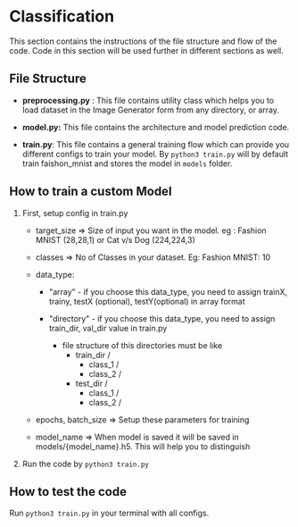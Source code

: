 # Classification

This section contains the instructions of the file structure and flow of the code. Code in this section will be used further in different sections as well.

## File Structure

- <b>preprocessing.py</b> : This file contains utility class which helps you to load dataset in the Image Generator form from any directory, or array.

- <b>model.py:</b> This file contains the architecture and model prediction code.

- <b>train.py</b>: This file contains a general training flow which can provide you different configs to train your model. By `python3 train.py` will by default train faishon_mnist and stores the model in `models` folder.

## How to train a custom Model

1. First, setup config in train.py

   - target_size => Size of input you want in the model. eg : Fashion MNIST (28,28,1) or Cat v/s Dog (224,224,3)

   - classes => No of Classes in your dataset. Eg: Fashion MNIST: 10
   - data_type:

     - "array" - if you choose this data_type, you need to assign trainX, trainy, testX (optional), testY(optional) in array format

     - "directory" - if you choose this data_type, you need to assign train_dir, val_dir value in train.py

       - file structure of this directories must be like
         - train_dir /
           - class_1 /
           - class_2 /
         - test_dir /
           - class_1 /
           - class_2 /

   - epochs, batch_size => Setup these parameters for training
   - model_name => When model is saved it will be saved in models/{model_name}.h5. This will help you to distinguish

2. Run the code by `python3 train.py`

## How to test the code

Run `python3 train.py` in your terminal with all configs.
